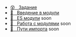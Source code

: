 

* [😵 &#160; Задание](./task.md)
* [📗 &#160; Введение в модули](./intro.md)
* [📗 &#160; ES модули]() soon
* [🎥 &#160; Работа с модулями]() soon
* [📗 &#160; Пути импорта]() soon
